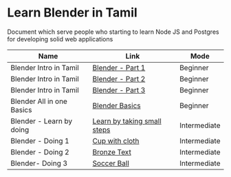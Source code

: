 # Learn Blender in Tamil
Document which serve people who starting to learn Node JS and Postgres for developing solid web applications

| Name | Link | Mode |
| ---------- | -------  | ---------------- |
| Blender Intro in Tamil | [Blender - Part 1](https://www.youtube.com/watch?v=ohypW159FQU) | Beginner |
| Blender Intro in Tamil | [Blender - Part 2](https://www.youtube.com/watch?v=RsaA94CE5GY) | Beginner |
| Blender Intro in Tamil | [Blender - Part 3](https://www.youtube.com/watch?v=keKjTQ_V5d4) | Beginner |
| Blender All in one Basics | [Blender Basics](https://www.youtube.com/watch?v=Xy3Q183WWxg) | Beginner |
| Blender - Learn by doing | [Learn by taking small steps](https://www.youtube.com/watch?v=jxcRpPCi19Y&list=PL7EnIWoAK-bFBzSgVIvw-WU66vulMYJtE) | Intermediate |
| Blender - Doing 1 | [Cup with cloth](https://www.youtube.com/watch?v=SX-uPycw_4Q) | Intermediate |
| Blender - Doing 2 | [Bronze Text](https://www.youtube.com/watch?v=iaflnNvZkD8) | Intermediate |
| Blender- Doing 3 | [Soccer Ball](https://www.youtube.com/watch?v=OLZv2rMV07c) | Intermediate |
